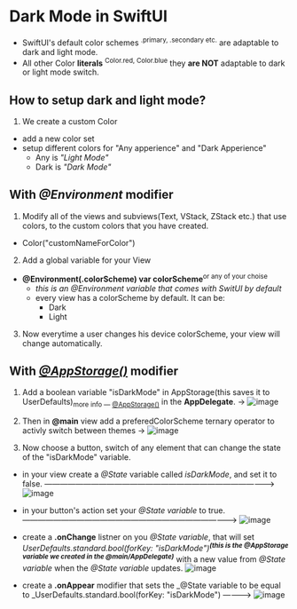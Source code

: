 # Dark Mode in SwiftUI

- SwiftUI's default color schemes <sup>.primary, .secondary etc.</sup> are adaptable to dark and light mode.
- All other Color **literals** <sup> Color.red, Color.blue</sup> they **are NOT** adaptable to dark or light mode switch.

## How to setup dark and light mode?

1. We create a custom Color
- add a new color set
- setup different colors for "Any apperience" and "Dark Apperience"
  - Any is _"Light Mode"_
  - Dark is _"Dark Mode"_

## With _@Environment_ modifier

1. Modify all of the views and subviews(Text, VStack, ZStack etc.) that use colors, to the custom colors that you have created.
  - Color("customNameForColor")
2. Add a global variable for your View
- **@Environment(\.colorScheme) var colorScheme**<sup>or any of your choise</sup>
  - _this is an @Environment variable that comes with SwitUI by default_
  - every view has a colorScheme by default. It can be:
      - Dark
      - Light
3. Now everytime a user changes his device colorScheme, your view will change automatically.

## With _[@AppStorage()](https://github.com/John-Mark01/learning-swift/blob/ac995e0efc5b321ad79cd8e1d752e5f4e60d97f7/%40AppStorage.md)_ modifier

1. Add a boolean variable "isDarkMode" in AppStorage(this saves it to UserDefaults)<sub>more info — [@AppStorage()](https://github.com/John-Mark01/learning-swift/blob/ac995e0efc5b321ad79cd8e1d752e5f4e60d97f7/%40AppStorage.md)</sub> in the **AppDelegate**. -> ![image](https://github.com/John-Mark01/learning-swift/assets/147177515/c26e35ec-2760-4973-b648-8ece366a48a3)

2. Then in **@main** view add a preferedColorScheme ternary operator to activly switch between themes -> ![image](https://github.com/John-Mark01/learning-swift/assets/147177515/c24c8175-c0ba-4923-a552-e6662ffe7902)

3. Now choose a button, switch of any element that can change the state of the "isDarkMode" variable.
- in your view create a _@State_ variable called _isDarkMode_, and set it to false. ——————————————————————————————> ![image](https://github.com/John-Mark01/learning-swift/assets/147177515/ed45c871-583c-4038-80b3-8704d973d91f)

- in your button's action set your _@State variable_ to true. ————————————————————————————> ![image](https://github.com/John-Mark01/learning-swift/assets/147177515/c75e3a1e-0074-4564-82e7-0d78e3e8e66e)

- create a **.onChange** listner on you _@State variable_, that will set _UserDefaults.standard.bool(forKey: "isDarkMode")_<sup>***(this is the @AppStorage variable we created in the @main/AppDelegate)***</sup> with a new value from _@State variable_ when the _@State variable_ updates. ![image](https://github.com/John-Mark01/learning-swift/assets/147177515/bafb51c5-15ac-486e-9d4c-91df5711d7ac)

- create a **.onAppear** modifier that sets the _@State variable to be equal to _UserDefaults.standard.bool(forKey: "isDarkMode") ————> ![image](https://github.com/John-Mark01/learning-swift/assets/147177515/71b67d36-8406-425d-91a6-0459b1cae2ad)
                                        

